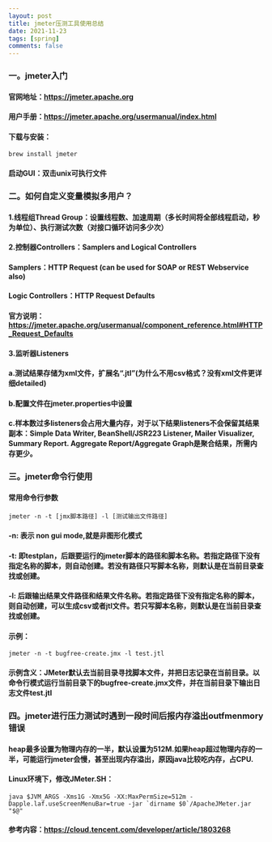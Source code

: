 ```yaml
---
layout: post
title: jmeter压测工具使用总结
date: 2021-11-23
tags: [spring]
comments: false
---
```

### 一。jmeter入门
#### 官网地址：https://jmeter.apache.org
#### 用户手册：https://jmeter.apache.org/usermanual/index.html
#### 下载与安装：
```
brew install jmeter
```
#### 启动GUI：双击unix可执行文件
### 二。如何自定义变量模拟多用户？
#### 1.线程组Thread Group：设置线程数、加速周期（多长时间将全部线程启动，秒为单位）、执行测试次数（对接口循环访问多少次）
#### 2.控制器Controllers：Samplers and Logical Controllers
#### Samplers：HTTP Request (can be used for SOAP or REST Webservice also)
#### Logic Controllers：HTTP Request Defaults
#### 官方说明：https://jmeter.apache.org/usermanual/component_reference.html#HTTP_Request_Defaults
#### 3.监听器Listeners
#### a.测试结果存储为xml文件，扩展名“.jtl”(为什么不用csv格式？没有xml文件更详细detailed)
#### b.配置文件在jmeter.properties中设置
#### c.样本数过多listeners会占用大量内存，对于以下结果listeners不会保留其结果副本：Simple Data Writer, BeanShell/JSR223 Listener, Mailer Visualizer, Summary Report. Aggregate Report/Aggregate Graph是聚合结果，所需内存更少。
### 三。jmeter命令行使用
#### 常用命令行参数
```
jmeter -n -t [jmx脚本路径] -l [测试输出文件路径]
```
#### -n: 表示 non gui mode,就是非图形化模式
#### -t: 即testplan，后跟要运行的jmeter脚本的路径和脚本名称。若指定路径下没有指定名称的脚本，则自动创建。若没有路径只写脚本名称，则默认是在当前目录查找或创建。
#### -l: 后跟输出结果文件路径和结果文件名称。若指定路径下没有指定名称的脚本，则自动创建，可以生成csv或者jtl文件。若只写脚本名称，则默认是在当前目录查找或创建。
#### 示例： 
```
jmeter -n -t bugfree-create.jmx -l test.jtl 
```
#### 示例含义：JMeter默认去当前目录寻找脚本文件，并把日志记录在当前目录。以命令行模式运行当前目录下的bugfree-create.jmx文件，并在当前目录下输出日志文件test.jtl
### 四。jmeter进行压力测试时遇到一段时间后报内存溢出outfmenmory错误
#### heap最多设置为物理内存的一半，默认设置为512M.如果heap超过物理内存的一半，可能运行jmeter会慢，甚至出现内存溢出，原因java比较吃内存，占CPU.
#### Linux环境下，修改JMeter.SH：
```
java $JVM_ARGS -Xms1G -Xmx5G -XX:MaxPermSize=512m -Dapple.laf.useScreenMenuBar=true -jar `dirname $0`/ApacheJMeter.jar "$@"
````
#### 参考内容：https://cloud.tencent.com/developer/article/1803268